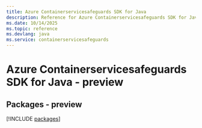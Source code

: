```yaml
---
title: Azure Containerservicesafeguards SDK for Java
description: Reference for Azure Containerservicesafeguards SDK for Java
ms.date: 10/14/2025
ms.topic: reference
ms.devlang: java
ms.service: containerservicesafeguards
---
```

# Azure Containerservicesafeguards SDK for Java - preview
## Packages - preview
[!INCLUDE [packages](containerservicesafeguards-index.md)]